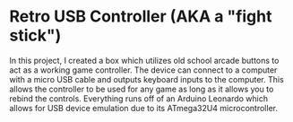 # Retro USB Controller (AKA a "fight stick")

In this project, I created a box which utilizes old school arcade buttons to act as a working game controller.
The device can connect to a computer with a micro USB cable and outputs keyboard inputs to the computer.
This allows the controller to be used for any game as long as it allows you to rebind the controls.
Everything runs off of an Arduino Leonardo which allows for USB device emulation due to its ATmega32U4 microcontroller.
